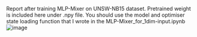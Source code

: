 Report after training MLP-Mixer on UNSW-NB15 dataset. Pretrained weight is included here under .npy file. You should use the model and optimiser state loading function that I wrote in the MLP-Mixer_for_1dim-input.ipynb
![image](https://github.com/user-attachments/assets/fbcf1f87-e27a-4727-ad0c-f8b726d6285c)

